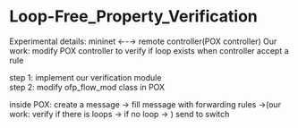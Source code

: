 # Loop-Free_Property_Verification


<en>Experimental details:</en>
mininet ←-→  remote controller(POX controller)
Our work: modify POX controller to verify if loop exists when controller accept a rule

step 1: implement our verification module
</br>
step 2: modify ofp_flow_mod class in POX

inside POX:
create a message → fill message with forwarding rules →(our work: verify if there is loops → if no loop → ) send to switch

